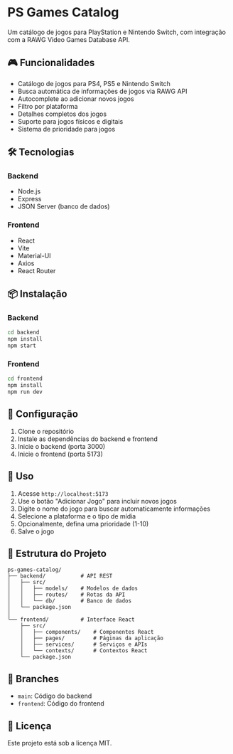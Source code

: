 # PS Games Catalog

Um catálogo de jogos para PlayStation e Nintendo Switch, com integração com a RAWG Video Games Database API.

## 🎮 Funcionalidades

- Catálogo de jogos para PS4, PS5 e Nintendo Switch
- Busca automática de informações de jogos via RAWG API
- Autocomplete ao adicionar novos jogos
- Filtro por plataforma
- Detalhes completos dos jogos
- Suporte para jogos físicos e digitais
- Sistema de prioridade para jogos

## 🛠️ Tecnologias

### Backend
- Node.js
- Express
- JSON Server (banco de dados)

### Frontend
- React
- Vite
- Material-UI
- Axios
- React Router

## 📦 Instalação

### Backend
```bash
cd backend
npm install
npm start
```

### Frontend
```bash
cd frontend
npm install
npm run dev
```

## 🔧 Configuração

1. Clone o repositório
2. Instale as dependências do backend e frontend
3. Inicie o backend (porta 3000)
4. Inicie o frontend (porta 5173)

## 🚀 Uso

1. Acesse `http://localhost:5173`
2. Use o botão "Adicionar Jogo" para incluir novos jogos
3. Digite o nome do jogo para buscar automaticamente informações
4. Selecione a plataforma e o tipo de mídia
5. Opcionalmente, defina uma prioridade (1-10)
6. Salve o jogo

## 📝 Estrutura do Projeto

```
ps-games-catalog/
├── backend/           # API REST
│   ├── src/
│   │   ├── models/    # Modelos de dados
│   │   ├── routes/    # Rotas da API
│   │   └── db/        # Banco de dados
│   └── package.json
│
└── frontend/          # Interface React
    ├── src/
    │   ├── components/    # Componentes React
    │   ├── pages/         # Páginas da aplicação
    │   ├── services/      # Serviços e APIs
    │   └── contexts/      # Contextos React
    └── package.json
```

## 🔄 Branches

- `main`: Código do backend
- `frontend`: Código do frontend

## 📄 Licença

Este projeto está sob a licença MIT.
